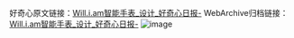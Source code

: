 好奇心原文链接：[Will.i.am智能手表_设计_好奇心日报-](https://www.qdaily.com/articles/2985.html)
WebArchive归档链接：[Will.i.am智能手表_设计_好奇心日报-](http://web.archive.org/web/20190623151743/https://www.qdaily.com/articles/2985.html)
![image](http://ww3.sinaimg.cn/large/007d5XDply1g3v6xqplxpj30u03awgwr)
